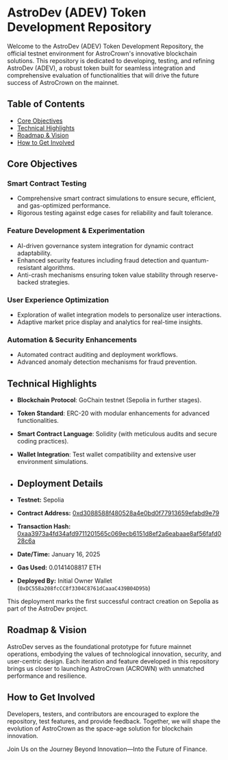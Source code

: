 # AstroDev (ADEV) Token Development Repository

Welcome to the AstroDev (ADEV) Token Development Repository, the official testnet environment for AstroCrown's innovative blockchain solutions. This repository is dedicated to developing, testing, and refining AstroDev (ADEV), a robust token built for seamless integration and comprehensive evaluation of functionalities that will drive the future success of AstroCrown on the mainnet.

## Table of Contents
- [Core Objectives](#core-objectives)
- [Technical Highlights](#technical-highlights)
- [Roadmap & Vision](#roadmap--vision)
- [How to Get Involved](#how-to-get-involved)

## Core Objectives

### Smart Contract Testing
- Comprehensive smart contract simulations to ensure secure, efficient, and gas-optimized performance.
- Rigorous testing against edge cases for reliability and fault tolerance.

### Feature Development & Experimentation
- AI-driven governance system integration for dynamic contract adaptability.
- Enhanced security features including fraud detection and quantum-resistant algorithms.
- Anti-crash mechanisms ensuring token value stability through reserve-backed strategies.

### User Experience Optimization
- Exploration of wallet integration models to personalize user interactions.
- Adaptive market price display and analytics for real-time insights.

### Automation & Security Enhancements
- Automated contract auditing and deployment workflows.
- Advanced anomaly detection mechanisms for fraud prevention.

## Technical Highlights
- **Blockchain Protocol**: GoChain testnet (Sepolia in further stages).
- **Token Standard**: ERC-20 with modular enhancements for advanced functionalities.
- **Smart Contract Language**: Solidity (with meticulous audits and secure coding practices).
- **Wallet Integration**: Test wallet compatibility and extensive user environment simulations.
- ## Deployment Details

- **Testnet:** Sepolia
- **Contract Address:** [0xd3088588f480528a4e0bd0f77913659efabd9e79](https://sepolia.etherscan.io/address/0xd3088588f480528a4e0bd0f77913659efabd9e79)
- **Transaction Hash:** [0xaa3973a4fd34afd9711201565c069ecb6151d8ef2a6eabaae8af56fafd028c6a](https://sepolia.etherscan.io/tx/0xaa3973a4fd34afd9711201565c069ecb6151d8ef2a6eabaae8af56fafd028c6a)
- **Date/Time:** January 16, 2025
- **Gas Used:** 0.0141408817 ETH
- **Deployed By:** Initial Owner Wallet (`0xDC558a208fcCC8f3304C8761dCaaaC439B04D95b`)

This deployment marks the first successful contract creation on Sepolia as part of the AstroDev project.


## Roadmap & Vision
AstroDev serves as the foundational prototype for future mainnet operations, embodying the values of technological innovation, security, and user-centric design. Each iteration and feature developed in this repository brings us closer to launching AstroCrown (ACROWN) with unmatched performance and resilience.

## How to Get Involved
Developers, testers, and contributors are encouraged to explore the repository, test features, and provide feedback. Together, we will shape the evolution of AstroCrown as the space-age solution for blockchain innovation.

Join Us on the Journey Beyond Innovation—Into the Future of Finance.
